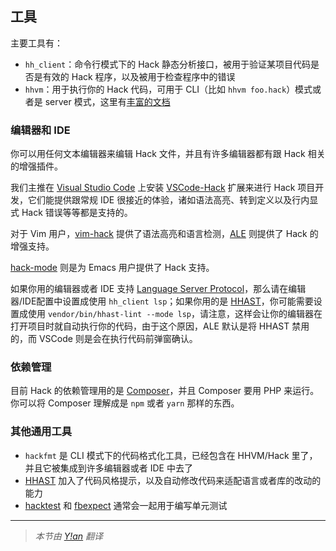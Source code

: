 ## 工具

主要工具有：

- `hh_client`：命令行模式下的 Hack 静态分析接口，被用于验证某项目代码是否是有效的 Hack 程序，以及被用于检查程序中的错误
- `hhvm`：用于执行你的 Hack 代码，可用于 CLI（比如 `hhvm foo.hack`）模式或者是 server 模式，这里有[丰富的文档](/hhvm/)

### 编辑器和 IDE

你可以用任何文本编辑器来编辑 Hack 文件，并且有许多编辑器都有跟 Hack 相关的增强插件。

我们主推在 [Visual Studio Code] 上安装 [VSCode-Hack] 扩展来进行 Hack 项目开发，它们能提供跟常规 IDE 很接近的体验，诸如语法高亮、转到定义以及行内显式 Hack 错误等等都是支持的。

对于 Vim 用户，[vim-hack] 提供了语法高亮和语言检测，[ALE] 则提供了 Hack 的增强支持。

[hack-mode] 则是为 Emacs 用户提供了 Hack 支持。

如果你用的编辑器或者 IDE 支持 [Language Server Protocol]，那么请在编辑器/IDE配置中设置成使用 `hh_client lsp`；如果你用的是 [HHAST]，你可能需要设置成使用 `vendor/bin/hhast-lint --mode lsp`，请注意，这样会让你的编辑器在打开项目时就自动执行你的代码，由于这个原因，ALE 默认是将 HHAST 禁用的，而 VSCode 则是会在执行代码前弹窗确认。

### 依赖管理

目前 Hack 的依赖管理用的是 [Composer]，并且 Composer 要用 PHP 来运行。你可以将 Composer 理解成是 `npm` 或者 `yarn` 那样的东西。

### 其他通用工具

- `hackfmt` 是 CLI 模式下的代码格式化工具，已经包含在 HHVM/Hack 里了，并且它被集成到许多编辑器或者 IDE 中去了
- [HHAST] 加入了代码风格提示，以及自动修改代码来适配语言或者库的改动的能力
- [hacktest] 和 [fbexpect] 通常会一起用于编写单元测试

---

> *本节由 [Y!an](https://yian.me/blog/) 翻译*

[ALE]: https://github.com/w0rp/ale
[Composer]: https://getcomposer.org
[HHAST]: https://github.com/hhvm/hhast
[VSCode-Hack]: https://github.com/slackhq/vscode-hack/
[Visual Studio Code]: https://code.visualstudio.com
[Language Server Protocol]: https://microsoft.github.io/language-server-protocol/
[fbexpect]: https://github.com/hhvm/fbexpect
[hack-mode]: https://github.com/hhvm/hack-mode
[hacktest]: https://github.com/hhvm/hacktest
[vim-hack]: https://github.com/hhvm/vim-hack
